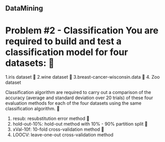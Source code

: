 ## DataMining
# Problem #2 - Classification You are required to build and test a classification model for four datasets:  
1.iris dataset  2.wine dataset  3.breast-cancer-wisconsin.data  4. Zoo dataset


Classification algorithm are required to carry out a comparison of the accuracy (average and standard deviation over 20 trials) of these four evaluation methods for each of the four datasets using the same classification algorithm.  
1. resub: resubstitution error method  
2. hold-out-10%: hold-out method with 10% - 90% partition split   
3. xVal-10f: 10-fold cross-validation method   
4. LOOCV: leave-one-out cross-validation method
